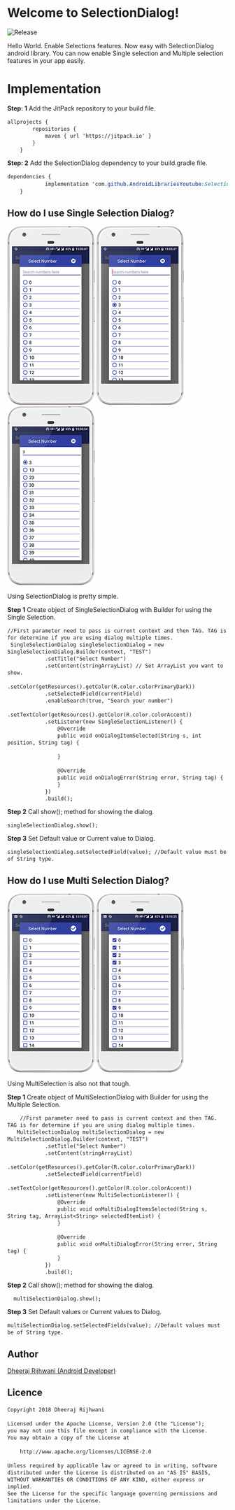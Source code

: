 # Welcome to SelectionDialog!

![Release](https://jitpack.io/v/AndroidLibrariesYoutube/SelectionDialog.svg)

Hello World. 
Enable Selections features. Now easy with SelectionDialog android library. You can now enable Single selection and Multiple selection features in your app easily.


# Implementation
**Step: 1**
  Add the JitPack repository to your build file.

 

    allprojects {
    		repositories {
    			maven { url 'https://jitpack.io' }
    		}
    	}
 **Step: 2**
  Add the SelectionDialog dependency to your build.gradle file.

```css
dependencies {
	        implementation 'com.github.AndroidLibrariesYoutube:SelectionDialog:1.0.2'
	}
```



## How do I use Single Selection Dialog?

![Screenshot 1](https://github.com/AndroidLibrariesYoutube/SelectionDialog/blob/master/screenshot1.png)
![Screenshot 2](https://github.com/AndroidLibrariesYoutube/SelectionDialog/blob/master/screenshot2.png)
![Screenshot 3](https://github.com/AndroidLibrariesYoutube/SelectionDialog/blob/master/screenshot3.png)

Using SelectionDialog is pretty simple.

**Step 1**
Create object of SingleSelectionDialog with Builder for using the Single Selection.

  

	//First parameter need to pass is current context and then TAG. TAG is for determine if you are using dialog multiple times.            
	 SingleSelectionDialog singleSelectionDialog = new SingleSelectionDialog.Builder(context, "TEST")
                .setTitle("Select Number")
                .setContent(stringArrayList) // Set ArrayList you want to show.
                .setColor(getResources().getColor(R.color.colorPrimaryDark))	 
                .setSelectedField(currentField)					
                .enableSearch(true, "Search your number")			
                .setTextColor(getResources().getColor(R.color.colorAccent))	
                .setListener(new SingleSelectionListener() {
                    @Override
                    public void onDialogItemSelected(String s, int position, String tag) {
                       
                    }

                    @Override
                    public void onDialogError(String error, String tag) {
                    }
                })								
                .build();
            
      
       
**Step 2**
Call show(); method for showing the dialog.    

    singleSelectionDialog.show();
    
**Step 3**
 Set Default value or Current value to Dialog.

    singleSelectionDialog.setSelectedField(value); //Default value must be of String type.


## How do I use Multi Selection Dialog?

![Screenshot 4](https://github.com/AndroidLibrariesYoutube/SelectionDialog/blob/master/screenshot4.png)
![Screenshot 5](https://github.com/AndroidLibrariesYoutube/SelectionDialog/blob/master/screenshot5.png)

Using MultiSelection is also not that tough.

**Step 1**
Create object of MultiSelectionDialog with Builder for using the Multiple Selection.

  

      	//First parameter need to pass is current context and then TAG. TAG is for determine if you are using dialog multiple times.            
	   MultiSelectionDialog multiSelectionDialog = new MultiSelectionDialog.Builder(context, "TEST")
                .setTitle("Select Number")
                .setContent(stringArrayList)
                .setColor(getResources().getColor(R.color.colorPrimaryDark))
                .setSelectedField(currentField)
                .setTextColor(getResources().getColor(R.color.colorAccent))
                .setListener(new MultiSelectionListener() {
                    @Override
                    public void onMultiDialogItemsSelected(String s, String tag, ArrayList<String> selectedItemList) {
                    }

                    @Override
                    public void onMultiDialogError(String error, String tag) {
                    }
                })
                .build();


**Step 2**
Call show(); method for showing the dialog.    

      multiSelectionDialog.show();

 **Step 3**
 Set Default values or Current values to Dialog.

    multiSelectionDialog.setSelectedFields(value); //Default values must be of String type.

## Author
[Dheeraj Rijhwani (Android Developer)](https://www.youtube.com/channel/UCEhHMXJs1V4mXGfJ4pSWaoA)

## Licence

```
Copyright 2018 Dheeraj Rijhwani

Licensed under the Apache License, Version 2.0 (the "License");
you may not use this file except in compliance with the License.
You may obtain a copy of the License at

    http://www.apache.org/licenses/LICENSE-2.0

Unless required by applicable law or agreed to in writing, software
distributed under the License is distributed on an "AS IS" BASIS,
WITHOUT WARRANTIES OR CONDITIONS OF ANY KIND, either express or implied.
See the License for the specific language governing permissions and
limitations under the License.


